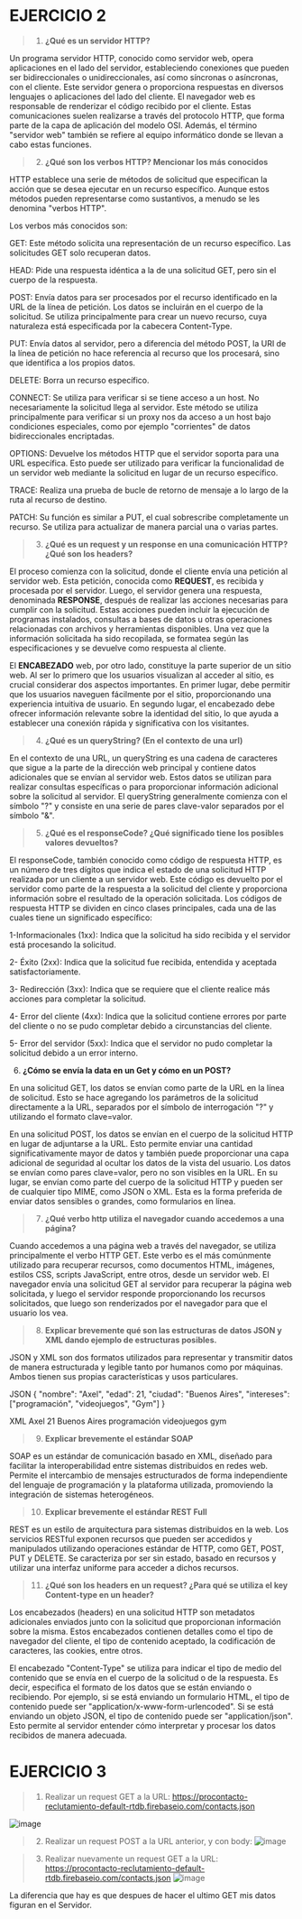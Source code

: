 # EJERCICIO 2 #

>1.	**¿Qué es un servidor HTTP?**

Un programa servidor HTTP, conocido como servidor web, opera aplicaciones en el lado del servidor, estableciendo conexiones que pueden ser bidireccionales o unidireccionales, así como síncronas o asíncronas, con el cliente. Este servidor genera o proporciona respuestas en diversos lenguajes o aplicaciones del lado del cliente. El navegador web es responsable de renderizar el código recibido por el cliente. Estas comunicaciones suelen realizarse a través del protocolo HTTP, que forma parte de la capa de aplicación del modelo OSI. Además, el término "servidor web" también se refiere al equipo informático donde se llevan a cabo estas funciones.

>2.	**¿Qué son los verbos HTTP? Mencionar los más conocidos**

HTTP establece una serie de métodos de solicitud que especifican la acción que se desea ejecutar en un recurso específico. Aunque estos métodos pueden representarse como sustantivos, a menudo se les denomina "verbos HTTP".

Los verbos más conocidos son:

 GET:
Este método solicita una representación de un recurso específico. Las solicitudes GET solo recuperan datos.

 HEAD:
Pide una respuesta idéntica a la de una solicitud GET, pero sin el cuerpo de la respuesta.

 POST:
Envía datos para ser procesados por el recurso identificado en la URL de la línea de petición. Los datos se incluirán en el cuerpo de la solicitud. Se utiliza principalmente para crear un nuevo recurso, cuya naturaleza está especificada por la cabecera Content-Type.

 PUT:
Envía datos al servidor, pero a diferencia del método POST, la URI de la línea de petición no hace referencia al recurso que los procesará, sino que identifica a los propios datos.

 DELETE:
Borra un recurso específico.

 CONNECT:
Se utiliza para verificar si se tiene acceso a un host. No necesariamente la solicitud llega al servidor. Este método se utiliza principalmente para verificar si un proxy nos da acceso a un host bajo condiciones especiales, como por ejemplo "corrientes" de datos bidireccionales encriptadas.

 OPTIONS:
Devuelve los métodos HTTP que el servidor soporta para una URL específica. Esto puede ser utilizado para verificar la funcionalidad de un servidor web mediante la solicitud en lugar de un recurso específico.

 TRACE:
Realiza una prueba de bucle de retorno de mensaje a lo largo de la ruta al recurso de destino.

 PATCH:
Su función es similar a PUT, el cual sobrescribe completamente un recurso. Se utiliza para actualizar de manera parcial una o varias partes.


>3.	**¿Qué es un request y un response en una comunicación HTTP? ¿Qué son los headers?**

El proceso comienza con la solicitud, donde el cliente envía una petición al servidor web. Esta petición, conocida como **REQUEST**, es recibida y procesada por el servidor. Luego, el servidor genera una respuesta, denominada **RESPONSE**, después de realizar las acciones necesarias para cumplir con la solicitud. Estas acciones pueden incluir la ejecución de programas instalados, consultas a bases de datos u otras operaciones relacionadas con archivos y herramientas disponibles. Una vez que la información solicitada ha sido recopilada, se formatea según las especificaciones y se devuelve como respuesta al cliente.

El **ENCABEZADO** web, por otro lado, constituye la parte superior de un sitio web. Al ser lo primero que los usuarios visualizan al acceder al sitio, es crucial considerar dos aspectos importantes. En primer lugar, debe permitir que los usuarios naveguen fácilmente por el sitio, proporcionando una experiencia intuitiva de usuario. En segundo lugar, el encabezado debe ofrecer información relevante sobre la identidad del sitio, lo que ayuda a establecer una conexión rápida y significativa con los visitantes.

>4.	**¿Qué es un queryString? (En el contexto de una url)**

En el contexto de una URL, un queryString es una cadena de caracteres que sigue a la parte de la dirección web principal y contiene datos adicionales que se envían al servidor web. Estos datos se utilizan para realizar consultas específicas o para proporcionar información adicional sobre la solicitud al servidor. El queryString generalmente comienza con el símbolo "?" y consiste en una serie de pares clave-valor separados por el símbolo "&". 

>5.	**¿Qué es el responseCode? ¿Qué significado tiene los posibles valores devueltos?**

El responseCode, también conocido como código de respuesta HTTP, es un número de tres dígitos que indica el estado de una solicitud HTTP realizada por un cliente a un servidor web. Este código es devuelto por el servidor como parte de la respuesta a la solicitud del cliente y proporciona información sobre el resultado de la operación solicitada. Los códigos de respuesta HTTP se dividen en cinco clases principales, cada una de las cuales tiene un significado específico:

1-Informacionales (1xx): Indica que la solicitud ha sido recibida y el servidor está procesando la solicitud.

2- Éxito (2xx): Indica que la solicitud fue recibida, entendida y aceptada satisfactoriamente.

3- Redirección (3xx): Indica que se requiere que el cliente realice más acciones para completar la solicitud.

4- Error del cliente (4xx): Indica que la solicitud contiene errores por parte del cliente o no se pudo completar debido a circunstancias del cliente.

5- Error del servidor (5xx): Indica que el servidor no pudo completar la solicitud debido a un error interno.

6.	**¿Cómo se envía la data en un Get y cómo en un POST?**

En una solicitud GET, los datos se envían como parte de la URL en la línea de solicitud. Esto se hace agregando los parámetros de la solicitud directamente a la URL, separados por el símbolo de interrogación "?" y utilizando el formato clave=valor. 

En una solicitud POST, los datos se envían en el cuerpo de la solicitud HTTP en lugar de adjuntarse a la URL. Esto permite enviar una cantidad significativamente mayor de datos y también puede proporcionar una capa adicional de seguridad al ocultar los datos de la vista del usuario. Los datos se envían como pares clave=valor, pero no son visibles en la URL. En su lugar, se envían como parte del cuerpo de la solicitud HTTP y pueden ser de cualquier tipo MIME, como JSON o XML. Esta es la forma preferida de enviar datos sensibles o grandes, como formularios en línea.

>7.	**¿Qué verbo http utiliza el navegador cuando accedemos a una página?**

Cuando accedemos a una página web a través del navegador, se utiliza principalmente el verbo HTTP GET. Este verbo es el más comúnmente utilizado para recuperar recursos, como documentos HTML, imágenes, estilos CSS, scripts JavaScript, entre otros, desde un servidor web. El navegador envía una solicitud GET al servidor para recuperar la página web solicitada, y luego el servidor responde proporcionando los recursos solicitados, que luego son renderizados por el navegador para que el usuario los vea.

>8.	**Explicar brevemente qué son las estructuras de datos JSON y XML dando ejemplo de estructuras posibles.**

JSON y XML son dos formatos utilizados para representar y transmitir datos de manera estructurada y legible tanto por humanos como por máquinas. Ambos tienen sus propias características y usos particulares.

JSON
{
  "nombre": "Axel",
  "edad": 21,
  "ciudad": "Buenos Aires",
  "intereses": ["programación", "videojuegos", "Gym"]
}

XML
<persona>
  <nombre>Axel</nombre>
  <edad>21</edad>
  <ciudad>Buenos Aires</ciudad>
  <intereses>
    <interes>programación</interes>
    <interes>videojuegos</interes>
    <interes>gym</interes>
  </intereses>
</persona>

>9.	**Explicar brevemente el estándar SOAP**

SOAP es un estándar de comunicación basado en XML, diseñado para facilitar la interoperabilidad entre sistemas distribuidos en redes web. Permite el intercambio de mensajes estructurados de forma independiente del lenguaje de programación y la plataforma utilizada, promoviendo la integración de sistemas heterogéneos.

>10.	**Explicar brevemente el estándar REST Full**

REST es un estilo de arquitectura para sistemas distribuidos en la web. Los servicios RESTful exponen recursos que pueden ser accedidos y manipulados utilizando operaciones estándar de HTTP, como GET, POST, PUT y DELETE. Se caracteriza por ser sin estado, basado en recursos y utilizar una interfaz uniforme para acceder a dichos recursos.

>11.	**¿Qué son los headers en un request? ¿Para qué se utiliza el key Content-type en un header?**

Los encabezados (headers) en una solicitud HTTP son metadatos adicionales enviados junto con la solicitud que proporcionan información sobre la misma. Estos encabezados contienen detalles como el tipo de navegador del cliente, el tipo de contenido aceptado, la codificación de caracteres, las cookies, entre otros.

El encabezado "Content-Type" se utiliza para indicar el tipo de medio del contenido que se envía en el cuerpo de la solicitud o de la respuesta. Es decir, especifica el formato de los datos que se están enviando o recibiendo. Por ejemplo, si se está enviando un formulario HTML, el tipo de contenido puede ser "application/x-www-form-urlencoded". Si se está enviando un objeto JSON, el tipo de contenido puede ser "application/json". Esto permite al servidor entender cómo interpretar y procesar los datos recibidos de manera adecuada.

# EJERCICIO 3 #

>1.	Realizar un request GET a la URL: https://procontacto-reclutamiento-default-rtdb.firebaseio.com/contacts.json

![image](https://github.com/AxelColamarino/README/assets/153008108/e17a07f3-1924-4a41-bfbe-7dc5249ea23d)

>2.	Realizar un request POST a la URL anterior, y con body:
![image](https://github.com/AxelColamarino/README/assets/153008108/0e99ffff-1559-4ba4-a636-4060a0e48ac0)

>3.	Realizar nuevamente un request GET a la URL: https://procontacto-reclutamiento-default-rtdb.firebaseio.com/contacts.json
![image](https://github.com/AxelColamarino/README/assets/153008108/14d4a431-97ee-47e9-8091-d8b9e6a3de7d)

La diferencia que hay es que despues de hacer el ultimo GET mis datos figuran en el Servidor.
